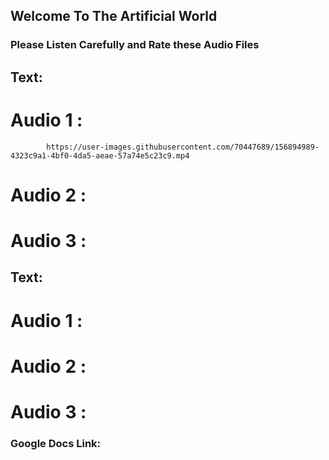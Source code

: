## Welcome To The Artificial World



### Please Listen Carefully and Rate these Audio Files

## Text:

# Audio 1 : 

            https://user-images.githubusercontent.com/70447689/156894989-4323c9a1-4bf0-4da5-aeae-57a74e5c23c9.mp4

    
# Audio 2 :
# Audio 3 :

## Text: 

# Audio 1 :
# Audio 2 :
# Audio 3 : 

### Google Docs Link: 
